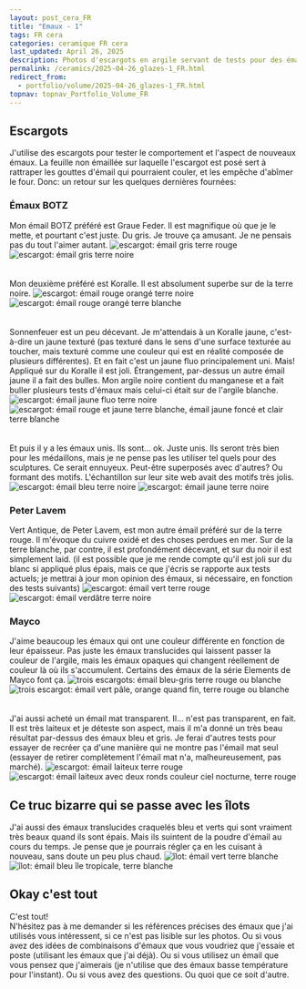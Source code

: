 ```yaml
---
layout: post_cera_FR
title: "Emaux - 1"
tags: FR cera
categories: ceramique FR cera
last_updated: April 26, 2025
description: Photos d'escargots en argile servant de tests pour des émaux
permalink: /ceramics/2025-04-26_glazes-1_FR.html
redirect_from:
  - portfolio/volume/2025-04-26_glazes-1_FR.html
topnav: topnav_Portfolio_Volume_FR
---
```


## Escargots
J'utilise des escargots pour tester le comportement et l'aspect de nouveaux émaux. La feuille non émaillée sur laquelle l'escargot est posé sert à rattraper les gouttes d'émail qui pourraient couler, et les empêche d'abîmer le four.
Donc: un retour sur les quelques dernières fournées:

### Émaux BOTZ
Mon émail BOTZ préféré est Graue Feder. Il est magnifique où que je le mette, et pourtant c'est juste. Du gris. Je trouve ça amusant. Je ne pensais pas du tout l'aimer autant.
![escargot: émail gris terre rouge](/assets/art/ceramics/samples/BOTZ-graueFeder_onRed.jpg)
![escargot: émail gris terre noire](/assets/art/ceramics/samples/BOTZ-graueFeder_onBlack.jpg)
\
\
\
Mon deuxième préféré est Koralle. Il est absolument superbe sur de la terre noire.
![escargot: émail rouge orangé terre noire](/assets/art/ceramics/samples/BOTZ-Koralle_onBlack.jpg)
![escargot: émail rouge orangé terre blanche](/assets/art/ceramics/samples/BOTZ-koralle_onWhite.jpg)
\
\
\
Sonnenfeuer est un peu décevant. Je m'attendais à un Koralle jaune, c'est-à-dire un jaune texturé (pas texturé dans le sens d'une surface texturée au toucher, mais texturé comme une couleur qui est en réalité composée de plusieurs différentes). Et en fait c'est un jaune fluo principalement uni. Mais! Appliqué sur du Koralle il est joli.
Étrangement, par-dessus un autre émail jaune il a fait des bulles. Mon argile noire contient du manganese et a fait buller plusieurs tests d'émaux mais celui-ci était sur de l'argile blanche.
![escargot: émail jaune fluo terre noire](/assets/art/ceramics/samples/BOTZ-Sonnengelb_onBlack.jpg)
![escargot: émail rouge et jaune terre blanche, émail jaune foncé et clair terre blanche](/assets/art/ceramics/samples/Mix_BOTZ-Koralle_BOTZ-sonnengleb_BOTZ-maisGelb_onWhite.jpg)
\
\
\
Et puis il y a les émaux unis. Ils sont... ok. Juste unis. Ils seront très bien pour les médaillons, mais je ne pense pas les utiliser tel quels pour des sculptures. Ce serait ennuyeux. Peut-être superposés avec d'autres? Ou formant des motifs. L'échantillon sur leur site web avait des motifs très jolis.
![escargot: émail bleu terre noire](/assets/art/ceramics/samples/BOTZ-sommerblau_onBlack.jpg)
![escargot: émail jaune terre noire](/assets/art/ceramics/samples/BOTZ-MaisGelb_onBlack.jpg)

### Peter Lavem
Vert Antique, de Peter Lavem, est mon autre émail préféré sur de la terre rouge. Il m'évoque du cuivre oxidé et des choses perdues en mer.
Sur de la terre blanche, par contre, il est profondément décevant, et sur du noir il est simplement laid.
(il est possible que je me rende compte qu'il est joli sur du blanc si appliqué plus épais, mais ce que j'écris se rapporte aux tests actuels; je mettrai à jour mon opinion des émaux, si nécessaire, en fonction des tests suivants)
![escargot: émail vert terre rouge](/assets/art/ceramics/samples/PeterLavem-VertAntique_onRed.jpg)
![escargot: émail verdâtre terre noire](/assets/art/ceramics/samples/PeterLavem-VertAntique_onBlack.jpg)

### Mayco
J'aime beaucoup les émaux qui ont une couleur différente en fonction de leur épaisseur. Pas juste les émaux translucides qui laissent passer la couleur de l'argile, mais les émaux opaques qui changent réellement de couleur là où ils s'accumulent. Certains des émaux de la série Elements de Mayco font ça.
![trois escargots: émail bleu-gris terre rouge ou blanche](/assets/art/ceramics/samples/Mayco-EL118blue_onRed_onWhite.jpg)
![trois escargot: émail vert pâle, orange quand fin, terre rouge ou blanche](/assets/art/ceramics/samples/Mayco-EL130green_onRed.jpg)
\
\
\
J'ai aussi acheté un émail mat transparent. Il... n'est pas transparent, en fait. Il est très laiteux et je déteste son aspect, mais il m'a donné un très beau résultat par-dessus des émaux bleu et gris. Je ferai d'autres tests pour essayer de recréer ça d'une manière qui ne montre pas l'émail mat seul (essayer de retirer complètement l'émail mat n'a, malheureusement, pas marché).
![escargot: émail laiteux terre rouge](/assets/art/ceramics/samples/Mayco-transparentMatte_onRed.jpg)
![escargot: émail laiteux avec deux ronds couleur ciel nocturne, terre rouge](/assets/art/ceramics/samples/Mix_Mayco-transp_BOTZsommerBlau_BOTZGraueFeder_onRed.jpg)

## Ce truc bizarre qui se passe avec les îlots
J'ai aussi des émaux translucides craquelés bleu et verts qui sont vraiment très beaux quand ils sont épais. Mais ils suintent de la poudre d'émail au cours du temps. Je pense que je pourrais régler ça en les cuisant à nouveau, sans doute un peu plus chaud.
![îlot: émail vert terre blanche](/assets/art/ceramics/samples/solargil-vertDEau_onWhite.jpg)
![îlot: émail bleu île tropicale, terre blanche](/assets/art/ceramics/samples/solargil-bleuAigueMarine_onWhite.jpg)

## Okay c'est tout
C'est tout!\
N'hésitez pas à me demander si les références précises des émaux que j'ai utilisés vous intéressent, si ce n'est pas lisible sur les photos. Ou si vous avez des idées de combinaisons d'émaux que vous voudriez que j'essaie et poste (utilisant les émaux que j'ai déjà). Ou si vous utilisez un émail que vous pensez que j'aimerais (je n'utilise que des émaux basse température pour l'instant). Ou si vous avez des questions. Ou quoi que ce soit d'autre.
